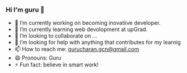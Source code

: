 ### Hi I'm guru 👋

- 🔭 I’m currently  working on becoming inovatiive developer.
- 🌱 I’m currently learning web devolopment at upGrad.
- 👯 I’m looking to collaborate on ...
- 🤔 I’m looking for help with anything that contributes for my learnig
- 📫 How to reach me: gurucharan.gcn@gmail.com
- 😄 Pronouns: Guru
- ⚡ Fun fact: believe in smart work!
